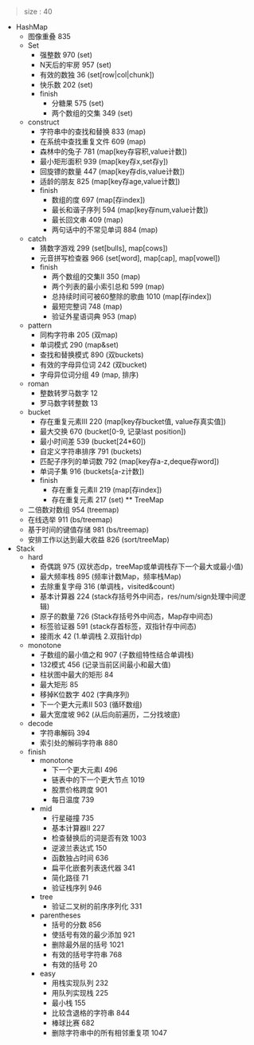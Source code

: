 > size : 40
* HashMap
    - 图像重叠  835
    - Set
        + 强整数  970  (set)
        + N天后的牢房  957  (set)
        + 有效的数独  36  (set[row|col|chunk])
        + 快乐数  202  (set)
        + finish
            * 分糖果  575  (set)
            * 两个数组的交集  349  (set)
    - construct
        + 字符串中的查找和替换  833  (map)
        + 在系统中查找重复文件  609  (map)
        + 森林中的兔子  781  (map[key存容积,value计数])
        + 最小矩形面积  939  (map<set>[key存x,set存y])
        + 回旋镖的数量  447  (map[key存dis,value计数])
        + 适龄的朋友  825  (map[key存age,value计数])
        + finish
            * 数组的度  697  (map<list>[存index])
            * 最长和谐子序列  594  (map[key存num,value计数])
            * 最长回文串  409  (map)
            * 两句话中的不常见单词  884  (map)
    - catch
        + 猜数字游戏  299  (set[bulls], map[cows])
        + 元音拼写检查器  966  (set[word], map[cap], map[vowel])
        + finish
            * 两个数组的交集II  350  (map)
            * 两个列表的最小索引总和  599  (map)
            * 总持续时间可被60整除的歌曲  1010  (map[存index])
            * 最短完整词  748  (map)
            * 验证外星语词典  953  (map)
    - pattern
        + 同构字符串  205  (双map)
        + 单词模式  290  (map&set)
        + 查找和替换模式  890  (双buckets)
        + 有效的字母异位词  242  (双bucket)
        + 字母异位词分组  49  (map<list>, 排序)
    - roman
        + 整数转罗马数字  12
        + 罗马数字转整数  13
    - bucket
        + 存在重复元素III  220  (map[key存bucket值, value存真实值])
        + 最大交换  670  (bucket[0-9, 记录last position])
        + 最小时间差  539  (bucket[24*60])
        + 自定义字符串排序  791  (buckets)
        + 匹配子序列的单词数  792  (map<deque>[key存a-z,deque存word])
        + 单词子集  916  (buckets[a-z计数])
        + finish
            * 存在重复元素II  219  (map[存index])
            * 存在重复元素  217  (set)
** TreeMap
    - 二倍数对数组  954  (treemap)
    - 在线选举  911  (bs/treemap)
    - 基于时间的键值存储  981  (bs/treemap)
    - 安排工作以达到最大收益  826  (sort/treeMap)
* Stack
    - hard
        + 奇偶跳  975  (双状态dp，treeMap或单调栈存下一个最大或最小值)
        + 最大频率栈  895  (频率计数Map，频率栈Map)
        + 去除重复字母  316  (单调栈，visited&count)
        + 基本计算器  224  (stack存括号外中间态，res/num/sign处理中间逻辑)
        + 原子的数量  726  (Stack存括号外中间态，Map存中间态)
        + 标签验证器  591  (stack存首标签，双指针存中间态)
        + 接雨水  42  (1.单调栈 2.双指针dp)
    - monotone
        + 子数组的最小值之和  907  (子数组特性结合单调栈)
        + 132模式  456  (记录当前区间最小和最大值)
        + 柱状图中最大的矩形  84
        + 最大矩形  85
        + 移掉K位数字  402  (字典序列)
        + 下一个更大元素II  503  (循环数组)
        + 最大宽度坡  962  (从后向前遍历，二分找坡底)
    - decode
        + 字符串解码  394
        + 索引处的解码字符串  880
    - finish
        + monotone
            * 下一个更大元素I  496
            * 链表中的下一个更大节点  1019
            * 股票价格跨度  901
            * 每日温度  739
        + mid
            * 行星碰撞  735
            * 基本计算器II  227
            * 检查替换后的词是否有效  1003
            * 逆波兰表达式  150
            * 函数独占时间  636
            * 扁平化嵌套列表迭代器  341
            * 简化路径  71
            * 验证栈序列  946
        + tree
            * 验证二叉树的前序序列化  331
        + parentheses
            * 括号的分数  856
            * 使括号有效的最少添加  921
            * 删除最外层的括号  1021
            * 有效的括号字符串  768
            * 有效的括号  20
        + easy
            * 用栈实现队列  232
            * 用队列实现栈  225
            * 最小栈  155
            * 比较含退格的字符串  844
            * 棒球比赛  682
            * 删除字符串中的所有相邻重复项  1047
